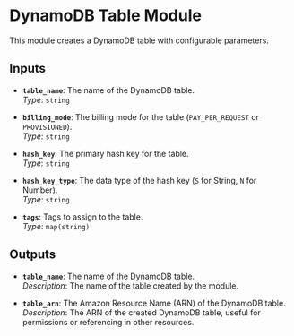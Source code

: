 # DynamoDB Table Module

This module creates a DynamoDB table with configurable parameters.

## Inputs

- **`table_name`**: The name of the DynamoDB table.  
  *Type*: `string`

- **`billing_mode`**: The billing mode for the table (`PAY_PER_REQUEST` or `PROVISIONED`).  
  *Type*: `string`

- **`hash_key`**: The primary hash key for the table.  
  *Type*: `string`

- **`hash_key_type`**: The data type of the hash key (`S` for String, `N` for Number).  
  *Type*: `string`

- **`tags`**: Tags to assign to the table.  
  *Type*: `map(string)`

## Outputs

- **`table_name`**: The name of the DynamoDB table.  
  *Description*: The name of the table created by the module.

- **`table_arn`**: The Amazon Resource Name (ARN) of the DynamoDB table.  
  *Description*: The ARN of the created DynamoDB table, useful for permissions or referencing in other resources.
